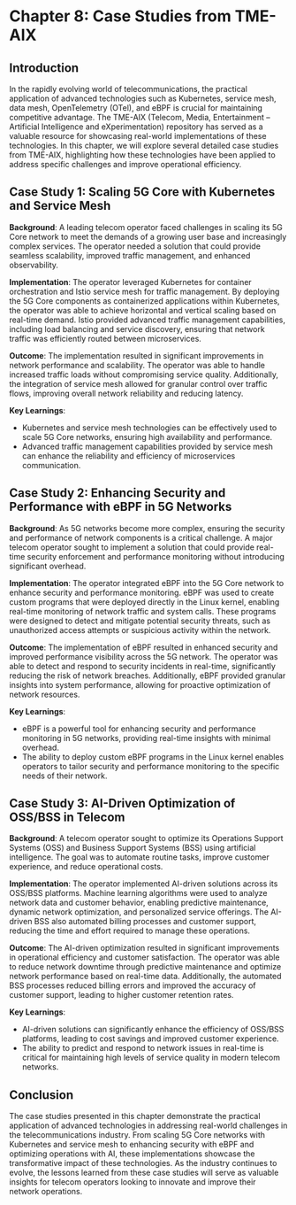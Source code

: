 # Chapter 8: Case Studies from TME-AIX

## Introduction

In the rapidly evolving world of telecommunications, the practical application of advanced technologies such as Kubernetes, service mesh, data mesh, OpenTelemetry (OTel), and eBPF is crucial for maintaining competitive advantage. The TME-AIX (Telecom, Media, Entertainment – Artificial Intelligence and eXperimentation) repository has served as a valuable resource for showcasing real-world implementations of these technologies. In this chapter, we will explore several detailed case studies from TME-AIX, highlighting how these technologies have been applied to address specific challenges and improve operational efficiency.

## Case Study 1: Scaling 5G Core with Kubernetes and Service Mesh

**Background**:
A leading telecom operator faced challenges in scaling its 5G Core network to meet the demands of a growing user base and increasingly complex services. The operator needed a solution that could provide seamless scalability, improved traffic management, and enhanced observability.

**Implementation**:
The operator leveraged Kubernetes for container orchestration and Istio service mesh for traffic management. By deploying the 5G Core components as containerized applications within Kubernetes, the operator was able to achieve horizontal and vertical scaling based on real-time demand. Istio provided advanced traffic management capabilities, including load balancing and service discovery, ensuring that network traffic was efficiently routed between microservices.

**Outcome**:
The implementation resulted in significant improvements in network performance and scalability. The operator was able to handle increased traffic loads without compromising service quality. Additionally, the integration of service mesh allowed for granular control over traffic flows, improving overall network reliability and reducing latency.

**Key Learnings**:
- Kubernetes and service mesh technologies can be effectively used to scale 5G Core networks, ensuring high availability and performance.
- Advanced traffic management capabilities provided by service mesh can enhance the reliability and efficiency of microservices communication.

## Case Study 2: Enhancing Security and Performance with eBPF in 5G Networks

**Background**:
As 5G networks become more complex, ensuring the security and performance of network components is a critical challenge. A major telecom operator sought to implement a solution that could provide real-time security enforcement and performance monitoring without introducing significant overhead.

**Implementation**:
The operator integrated eBPF into the 5G Core network to enhance security and performance monitoring. eBPF was used to create custom programs that were deployed directly in the Linux kernel, enabling real-time monitoring of network traffic and system calls. These programs were designed to detect and mitigate potential security threats, such as unauthorized access attempts or suspicious activity within the network.

**Outcome**:
The implementation of eBPF resulted in enhanced security and improved performance visibility across the 5G network. The operator was able to detect and respond to security incidents in real-time, significantly reducing the risk of network breaches. Additionally, eBPF provided granular insights into system performance, allowing for proactive optimization of network resources.

**Key Learnings**:
- eBPF is a powerful tool for enhancing security and performance monitoring in 5G networks, providing real-time insights with minimal overhead.
- The ability to deploy custom eBPF programs in the Linux kernel enables operators to tailor security and performance monitoring to the specific needs of their network.

## Case Study 3: AI-Driven Optimization of OSS/BSS in Telecom

**Background**:
A telecom operator sought to optimize its Operations Support Systems (OSS) and Business Support Systems (BSS) using artificial intelligence. The goal was to automate routine tasks, improve customer experience, and reduce operational costs.

**Implementation**:
The operator implemented AI-driven solutions across its OSS/BSS platforms. Machine learning algorithms were used to analyze network data and customer behavior, enabling predictive maintenance, dynamic network optimization, and personalized service offerings. The AI-driven BSS also automated billing processes and customer support, reducing the time and effort required to manage these operations.

**Outcome**:
The AI-driven optimization resulted in significant improvements in operational efficiency and customer satisfaction. The operator was able to reduce network downtime through predictive maintenance and optimize network performance based on real-time data. Additionally, the automated BSS processes reduced billing errors and improved the accuracy of customer support, leading to higher customer retention rates.

**Key Learnings**:
- AI-driven solutions can significantly enhance the efficiency of OSS/BSS platforms, leading to cost savings and improved customer experience.
- The ability to predict and respond to network issues in real-time is critical for maintaining high levels of service quality in modern telecom networks.

## Conclusion

The case studies presented in this chapter demonstrate the practical application of advanced technologies in addressing real-world challenges in the telecommunications industry. From scaling 5G Core networks with Kubernetes and service mesh to enhancing security with eBPF and optimizing operations with AI, these implementations showcase the transformative impact of these technologies. As the industry continues to evolve, the lessons learned from these case studies will serve as valuable insights for telecom operators looking to innovate and improve their network operations.

